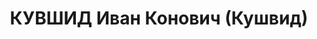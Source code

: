 ---
title: КУВШИД Иван Конович (Кушвид)
description: 'Род. в 1896, с. Евдокимовское, русский, обр.: грамотный, б/п. Проживал:
  Красногвардейский р-н, с. Евдокимовское. Зав. здравотделом

  Арестован 23.09.1937. Приговор: ВМН. Расстрелян'
---